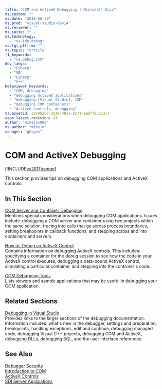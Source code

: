 ```yaml
---
title: "COM and ActiveX Debugging | Microsoft Docs"
ms.custom: ""
ms.date: "2018-06-30"
ms.prod: "visual-studio-dev14"
ms.reviewer: ""
ms.suite: ""
ms.technology: 
  - "vs-ide-debug"
ms.tgt_pltfrm: ""
ms.topic: "article"
f1_keywords: 
  - "vs.debug.com"
dev_langs: 
  - "FSharp"
  - "VB"
  - "CSharp"
  - "C++"
helpviewer_keywords: 
  - "COM, debugging"
  - "debugging ActiveX applications"
  - "debugging [Visual Studio], COM"
  - "debugging COM containers"
  - "ActiveX controls, debugging"
ms.assetid: 3260b2a7-3239-493d-9271-aedf705c13c7
caps.latest.revision: 23
author: "mikejo5000"
ms.author: "mikejo"
manager: "ghogen"
---
```

# COM and ActiveX Debugging
[!INCLUDE[vs2017banner](../includes/vs2017banner.md)]

  
This section provides tips on debugging COM applications and ActiveX controls.  
  
## In This Section  
 [COM Server and Container Debugging](../debugger/com-server-and-container-debugging.md)  
 Mentions special considerations when debugging COM applications. Issues include: debugging a COM server and container using two projects within the same solution, tracing into calls that go across process boundaries, setting breakpoints in callback functions, and stepping across and into containers and servers.  
  
 [How to: Debug an ActiveX Control](../debugger/how-to-debug-an-activex-control.md)  
 Contains information on debugging ActiveX controls. This includes: specifying a container for the debug session to see how the code in your ActiveX control executes, debugging a data-bound ActiveX control, simulating a particular container, and stepping into the container's code.  
  
 [COM Debugging Tools](../debugger/com-debugging-tools.md)  
 Lists viewers and sample applications that may be useful in debugging your COM application.  
  
## Related Sections  
 [Debugging in Visual Studio](../debugger/debugging-in-visual-studio.md)  
 Provides links to the larger sections of the debugging documentation. Information includes: what's new in the debugger, settings and preparation, breakpoints, handling exceptions, edit and continue, debugging managed code, debugging Visual C++ projects, debugging COM and ActiveX, debugging DLLs, debugging SQL, and the user interface references.  
  
## See Also  
 [Debugger Security](../debugger/debugger-security.md)   
 [Introduction to COM](http://msdn.microsoft.com/library/120735d9-db71-4ad3-a730-ce576ea2354e)   
 [ActiveX Controls](http://msdn.microsoft.com/library/52aaec4d-3889-402e-b57d-758078f8ac57)   
 [SDI Server Applications](../debugger/sdi-server-applications.md)



